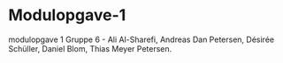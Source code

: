 # Modulopgave-1
modulopgave 1 
Gruppe 6 - Ali Al-Sharefi, Andreas Dan Petersen, Désirée Schüller, Daniel Blom, Thias Meyer Petersen.
